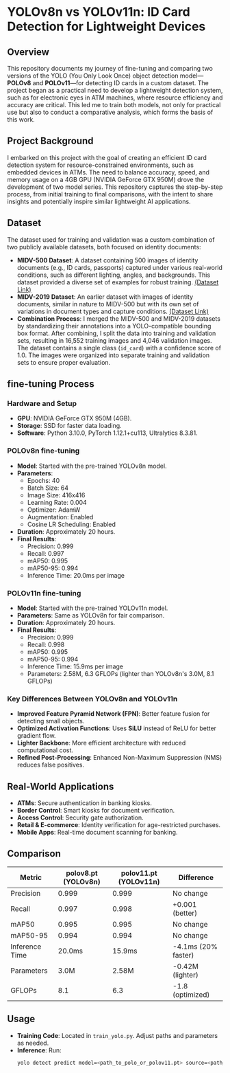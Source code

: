 # YOLOv8n vs YOLOv11n: ID Card Detection for Lightweight Devices

## Overview
This repository documents my journey of fine-tuning and comparing two versions of the YOLO (You Only Look Once) object detection model—**POLOv8** and **POLOv11**—for detecting ID cards in a custom dataset. The project began as a practical need to develop a lightweight detection system, such as for electronic eyes in ATM machines, where resource efficiency and accuracy are critical. This led me to train both models, not only for practical use but also to conduct a comparative analysis, which forms the basis of this work. 

## Project Background
I embarked on this project with the goal of creating an efficient ID card detection system for resource-constrained environments, such as embedded devices in ATMs. The need to balance accuracy, speed, and memory usage on a 4GB GPU (NVIDIA GeForce GTX 950M) drove the development of two model series. This repository captures the step-by-step process, from initial training to final comparisons, with the intent to share insights and potentially inspire similar lightweight AI applications.

## Dataset
The dataset used for training and validation was a custom combination of two publicly available datasets, both focused on identity documents:
- **MIDV-500 Dataset**: A dataset containing 500 images of identity documents (e.g., ID cards, passports) captured under various real-world conditions, such as different lighting, angles, and backgrounds. This dataset provided a diverse set of examples for robust training. [(Dataset Link)](https://github.com/fcakyon/midv-500)
- **MIDV-2019 Dataset**: An earlier dataset with images of identity documents, similar in nature to MIDV-500 but with its own set of variations in document types and capture conditions. [(Dataset Link)](https://github.com/fcakyon/midv-2019)
- **Combination Process**: I merged the MIDV-500 and MIDV-2019 datasets by standardizing their annotations into a YOLO-compatible bounding box format. After combining, I split the data into training and validation sets, resulting in 16,552 training images and 4,046 validation images. The dataset contains a single class (`id_card`) with a confidence score of 1.0. The images were organized into separate training and validation sets to ensure proper evaluation.

## fine-tuning Process
### Hardware and Setup
- **GPU**: NVIDIA GeForce GTX 950M (4GB).
- **Storage**: SSD for faster data loading.
- **Software**: Python 3.10.0, PyTorch 1.12.1+cu113, Ultralytics 8.3.81.

### POLOv8n fine-tuning
- **Model**: Started with the pre-trained YOLOv8n model.
- **Parameters**:
  - Epochs: 40
  - Batch Size: 64
  - Image Size: 416x416
  - Learning Rate: 0.004
  - Optimizer: AdamW
  - Augmentation: Enabled
  - Cosine LR Scheduling: Enabled
- **Duration**: Approximately 20 hours.
- **Final Results**:
  - Precision: 0.999
  - Recall: 0.997
  - mAP50: 0.995
  - mAP50-95: 0.994
  - Inference Time: 20.0ms per image

### POLOv11n fine-tuning
- **Model**: Started with the pre-trained YOLOv11n model.
- **Parameters**: Same as YOLOv8n for fair comparison.
- **Duration**: Approximately 20 hours.
- **Final Results**:
  - Precision: 0.999
  - Recall: 0.998
  - mAP50: 0.995
  - mAP50-95: 0.994
  - Inference Time: 15.9ms per image
  - Parameters: 2.58M, 6.3 GFLOPs (lighter than YOLOv8n's 3.0M, 8.1 GFLOPs)

### Key Differences Between YOLOv8n and YOLOv11n
- **Improved Feature Pyramid Network (FPN)**: Better feature fusion for detecting small objects.
- **Optimized Activation Functions**: Uses **SiLU** instead of ReLU for better gradient flow.
- **Lighter Backbone**: More efficient architecture with reduced computational cost.
- **Refined Post-Processing**: Enhanced Non-Maximum Suppression (NMS) reduces false positives.

## Real-World Applications
- **ATMs**: Secure authentication in banking kiosks.
- **Border Control**: Smart kiosks for document verification.
- **Access Control**: Security gate authorization.
- **Retail & E-commerce**: Identity verification for age-restricted purchases.
- **Mobile Apps**: Real-time document scanning for banking.

## Comparison
| Metric          | polov8.pt (YOLOv8n) |  polov11.pt (YOLOv11n)| Difference         |
|-----------------|-------------------|-----------------------|--------------------|
| Precision       | 0.999             | 0.999                | No change          |
| Recall          | 0.997             | 0.998                | +0.001 (better)    |
| mAP50           | 0.995             | 0.995                | No change          |
| mAP50-95        | 0.994             | 0.994                | No change          |
| Inference Time  | 20.0ms            | 15.9ms               | -4.1ms (20% faster)|
| Parameters      | 3.0M              | 2.58M                | -0.42M (lighter)   |
| GFLOPs          | 8.1               | 6.3                  | -1.8 (optimized)   |

## Usage
- **Training Code**: Located in `train_yolo.py`. Adjust paths and parameters as needed.
- **Inference**: Run:
  ```sh
  yolo detect predict model=<path_to_polo_or_polov11.pt> source=<path_to_images>
  ```

